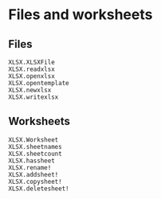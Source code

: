 # Files and worksheets

## Files

```@docs
XLSX.XLSXFile
XLSX.readxlsx
XLSX.openxlsx
XLSX.opentemplate
XLSX.newxlsx
XLSX.writexlsx
```

## Worksheets

```@docs
XLSX.Worksheet
XLSX.sheetnames
XLSX.sheetcount
XLSX.hassheet
XLSX.rename!
XLSX.addsheet!
XLSX.copysheet!
XLSX.deletesheet!
```
